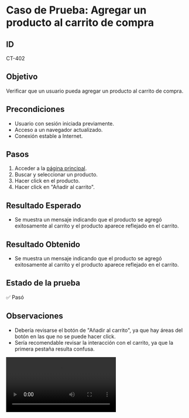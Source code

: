 # Caso de Prueba: Agregar un producto al carrito de compra

## ID

CT-402

## Objetivo

Verificar que un usuario pueda agregar un producto al carrito de compra.

## Precondiciones

- Usuario con sesión iniciada previamente.
- Acceso a un navegador actualizado.
- Conexión estable a Internet.

## Pasos

1. Acceder a la [página principal](https://roescr.com/).
2. Buscar y seleccionar un producto.
3. Hacer click en el producto.
4. Hacer click en "Añadir al carrito".

## Resultado Esperado

- Se muestra un mensaje indicando que el producto se agregó exitosamente al carrito y el producto aparece reflejado en el carrito.

## Resultado Obtenido

- Se muestra un mensaje indicando que el producto se agregó exitosamente al carrito y el producto aparece reflejado en el carrito.

## Estado de la prueba

✅ Pasó

## Observaciones

- Debería revisarse el botón de "Añadir al carrito", ya que hay áreas del botón en las que no se puede hacer click.
- Sería recomendable revisar la interacción con el carrito, ya que la primera pestaña resulta confusa.

<video src="Prueba2.mp4" controls>
    Tu navegador no soporta la reproducción de video.
</video>
